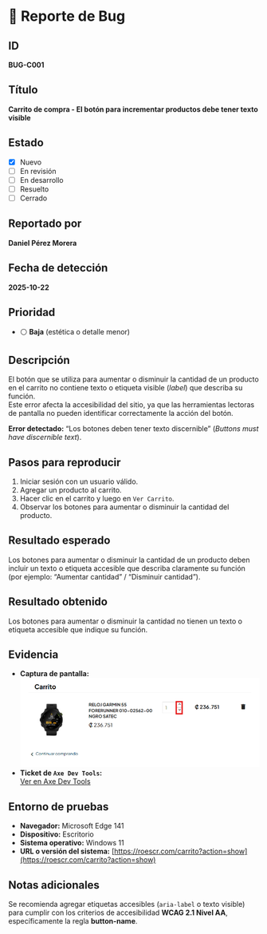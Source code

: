 # 🐞 Reporte de Bug

## ID  
**BUG-C001**

## Título  
**Carrito de compra - El botón para incrementar productos debe tener texto visible**

## Estado  
- [x] Nuevo  
- [ ] En revisión  
- [ ] En desarrollo  
- [ ] Resuelto  
- [ ] Cerrado  

## Reportado por  
**Daniel Pérez Morera**

## Fecha de detección  
**2025-10-22**

## Prioridad  
- ⚪ **Baja** (estética o detalle menor)

## Descripción  
El botón que se utiliza para aumentar o disminuir la cantidad de un producto en el carrito no contiene texto o etiqueta visible (*label*) que describa su función.  
Este error afecta la accesibilidad del sitio, ya que las herramientas lectoras de pantalla no pueden identificar correctamente la acción del botón.  

**Error detectado:** “Los botones deben tener texto discernible” (*Buttons must have discernible text*).

## Pasos para reproducir  
1. Iniciar sesión con un usuario válido.  
2. Agregar un producto al carrito.  
3. Hacer clic en el carrito y luego en `Ver Carrito`.  
4. Observar los botones para aumentar o disminuir la cantidad del producto.

## Resultado esperado  
Los botones para aumentar o disminuir la cantidad de un producto deben incluir un texto o etiqueta accesible que describa claramente su función (por ejemplo: “Aumentar cantidad” / “Disminuir cantidad”).

## Resultado obtenido  
Los botones para aumentar o disminuir la cantidad no tienen un texto o etiqueta accesible que indique su función.

## Evidencia  
- **Captura de pantalla:**  
  ![Carrito-de-compra](Carrito-de-compra.png)  
- **Ticket de `Axe Dev Tools`:**  
  [Ver en Axe Dev Tools](https://axe.deque.com/axe-devtools/tests/4cd20fdc-3a51-4d74-859f-f8cd263460cd/issues?configNeedsReview=disabled&configBestPractices=enabled&configAccessibilityStandard=wcag21aa&configAdvancedRules=enabled&issueIndex=1&ruleId=button-name)

## Entorno de pruebas  
- **Navegador:** Microsoft Edge 141  
- **Dispositivo:** Escritorio  
- **Sistema operativo:** Windows 11  
- **URL o versión del sistema:** [https://roescr.com/carrito?action=show](https://roescr.com/carrito?action=show)

## Notas adicionales  
Se recomienda agregar etiquetas accesibles (`aria-label` o texto visible) para cumplir con los criterios de accesibilidad **WCAG 2.1 Nivel AA**, específicamente la regla **button-name**.
